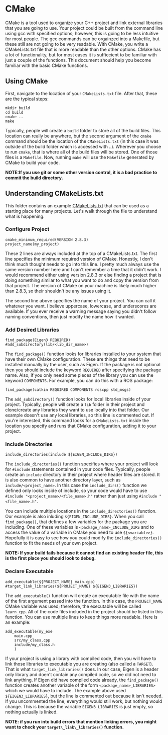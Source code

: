 # CMake
CMake is a tool used to organize your C++ project and link external libraries 
that you are going to use. Your project could be built from the command line 
using gcc with specified options; however, this is going to be less intuitive 
for most people. The gcc commands can be orgainzed into a Makefile, but these 
still are not going to be very readable. With CMake, you write a CMakeLists.txt 
file that is more readable than the other options. CMake has a lot of 
functionality, but for most cases it is suffiecient to be familiar with just a 
couple of the functions. This document should help you become familiar with 
the basic CMake functions.

## Using CMake
First, navigate to the location of your `CMakeLists.txt` file. After that, 
these are the typical steps:
```
mkdir build
cd build
cmake ..
make
```

Typically, people will create a `build` folder to store all of the build files. 
This location can really be anywhere, but the second argument of the `cmake` 
command should be the location of the `CMakeLists.txt` (in this case it was 
outside of the build folder which is accessed with ..). Wherever you choose to 
run `cmake`, that is where all of the build files will be stored. One of those 
files is a `Makefile`. Now, running `make` will use the `Makefile` generated 
by CMake to build your code. 

**NOTE:If you use git or some other version control, it is a bad practice to 
commit the build directory.**

## Understanding CMakeLists.txt
This folder contains an example [CMakeLists.txt](CMakeLists.txt) that can be 
used as a starting place for many projects. Let's walk through the file to 
understand what is happening.

### Configure Project
```
cmake_minimum_required(VERSION 2.8.3)
project_name(my_project)
```

These 2 lines are always included at the top of a CMakeLists.txt. 
The first line specifies the minimum required version of CMake. Honestly, I 
don't think much thought needs to go into this line. I pretty much always 
use the same version number here and I can't remember a time that it didn't 
work. I would recommend either using version 2.8.3 or else finding a project 
that is doing something similar to what you want to do and copy the version 
from that project. The version of CMake on your machine is likely much 
higher than 2.8.3, so their shouldn't be any issues using it.

The second line above specifies the name of your project. You can call it 
whatever you want. I believe uppercase, lowercase, and underscores are 
available. If you ever receive a warning message saying you didn't follow 
naming conventions, then just modify the name how it wanted.

### Add Desired Libraries
```
find_package(Eigen3 REQUIRED)
#add_subdirectory(lib/<lib_dir_name>)
```

The `find_package()` function looks for libraries installed to your system 
that have their own CMake configuration. These are things that need to be 
installed manually by the user, such as Eigen. If the package is not 
optional then you should include the keyword `REQUIRED` after specifying 
the package name. Also, if you only need some pieces of the library you 
can use the keyword `COMPONENTS`. For example, you can do this with a ROS 
package:
```
find_package(catkin REQUIRED COMPONENTS roscpp std_msgs)
```

The `add_subdirectory()` function looks for local libraries inside of your 
project. Typically, people will create a `lib` folder in their project 
and clone/create any libraries they want to use locally into that folder. 
Our example doesn't use any local libraries, so this line is commented 
out. If you're interested, this command looks for a `CMakeLists.txt` 
inside the location you specify and runs that CMake configuration, adding 
it to your project.

### Include Directories
```
include_directories(include ${EIGEN_INCLUDE_DIRS})
```

The `include_directories()` function specifies where your project will 
look for `#include` statements contained in your code files. Typically, 
people create an `include` directory in their project where header 
files are stored. It is also common to have another directory layer, 
such as `include/<project_name>`. In this case the `include_dirs()` 
function we defined only looks inside of include, so your code would 
have to use `#include "<project_name>/<file_name>.h"` rather than just 
using `#include "<file_name>.h"`.

You can include multiple locations in the `include_directories()` 
function. Our example is also inluding `${EIGEN_INCLUDE_DIRS}`. When 
you call `find_package()`, that defines a few variables for the 
package you are including. One of these variables is 
`<package_name>_INCLUDE_DIRS` and to access the value of a variable in 
CMake you need to use `${<variable>}`. Hopefully it is easy to see how 
you could modify the `include_directories()` function to fit the needs 
of your own project.

**NOTE: If your build fails because it cannot find an existing header 
file, this is the first place you should look to debug.**

### Declare Executable
```
add_executable(${PROJECT_NAME} main.cpp)
#target_link_libraries(${PROJECT_NAME} ${EIGEN3_LIBRARIES})
```

The `add_executable()` function will create an executable file with the 
name of the first argument passed into the function. In this case, the 
`PROJECT_NAME` CMake variable was used; therefore, the executable will 
be called `learn_cpp`. All of the code files included in the project 
should be listed in this function. You can use multiple lines to keep 
things more readable. Here is an example:
```
add_executable(my_exe
	main.cpp
	src/my_class.cpp
	include/my_class.h
	)
```

If your project is using a library with compiled code, then you will 
have to link those libraries to executable you are creating (also 
called a `TARGET`). That is what `target_link_libraries()` does. In 
our case, Eigen is a header only library and doen't contain any 
compiled code, so we did not need to link anything. If Eigen did 
have compiled code already, the `find_package()` function creates 
another variable of the form `<package_name>_LIBRARIES>` which we 
would have to include. The example above used `${EIGEN3_LIBRARIES}`, 
but the line is commented out because it isn't needed. If you 
uncommented the line, everything would still work, but nothing would 
change. This is because the variable `EIGEN3_LIBRARIES` is just 
empty, so nothing actually is linked.

**NOTE: if you run into build errors that mention linking errors, 
you might want to check your `target\_link\_libraries()` function.**
